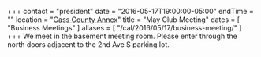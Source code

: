 +++
contact = "president"
date = "2016-05-17T19:00:00-05:00"
endTime = ""
location = "[Cass County Annex](/places/cass-county-annex/)"
title = "May Club Meeting"
dates = [ "Business Meetings" ]
aliases = [ "/cal/2016/05/17/business-meeting/" ]
+++
We meet in the basement meeting room. Please enter through the north
doors adjacent to the 2nd Ave S parking lot.

